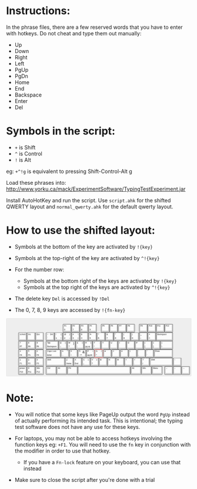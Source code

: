 # Instructions: #

In the phrase files, there are a few reserved words that you have to enter with hotkeys. Do not cheat and type them out manually:

- Up
- Down
- Right
- Left
- PgUp
- PgDn
- Home
- End
- Backspace
- Enter
- Del

# Symbols in the script: #
- `+` is Shift
- `^` is Control
- `!` is Alt

eg: `+^!g` is equivalent to pressing Shift-Control-Alt g

Load these phrases into: http://www.yorku.ca/mack/ExperimentSoftware/TypingTestExperiment.jar

Install AutoHotKey and run the script. Use `script.ahk` for the shifted QWERTY layout and `normal_qwerty.ahk` for the default qwerty layout.

# How to use the shifted layout: #

- Symbols at the bottom of the key are activated by `!{key}`

- Symbols at the top-right of the key are activated by `^!{key}`

- For the number row:
  - Symbols at the bottom right of the keys are activated by `!{key}`
  - Symbols at the top right of the keys are activated by `^!{key}`

- The delete key `Del` is accessed by `!Del`

- The 0, 7, 8, 9 keys are accessed by `!{fn-key}`

![alt text](https://github.com/Yakabuff/EECS-4441-Project/blob/main/keyboard-layout.png)


# Note: #

- You will notice that some keys like PageUp output the word `PgUp` instead of actually performing its intended task. This is intentional; the typing test software does not have any use for these keys. 

- For laptops, you may not be able to access hotkeys involving the function keys eg: `+F1`. You will need to use the `fn` key in conjunction with the modifier in order to use that hotkey.
  - If you have a `Fn-lock` feature on your keyboard, you can use that instead

- Make sure to close the script after you're done with a trial


